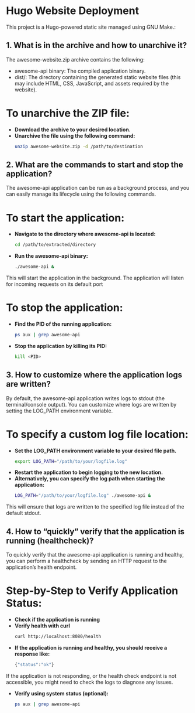 # Hugo Website Deployment  

This project is a Hugo-powered static site managed using GNU Make.:  

## 1. What is in the archive and how to unarchive it?  
The awesome-website.zip archive contains the following:  
* awesome-api binary: The compiled application binary.  
* dist/: The directory containing the generated static website files (this may include HTML, CSS, JavaScript, and assets required by the website).  
# To unarchive the ZIP file:  

- **Download the archive to your desired location.**  
- **Unarchive the file using the following command:**  
  ```sh
  unzip awesome-website.zip -d /path/to/destination  
## 2. What are the commands to start and stop the application?  
The awesome-api application can be run as a background process, and you can easily manage its lifecycle using the following commands.  
# To start the application:
- **Navigate to the directory where awesome-api is located:**  
  ```sh
  cd /path/to/extracted/directory  
- **Run the awesome-api binary:**  
  ```sh
  ./awesome-api &  
This will start the application in the background. The application will listen for incoming requests on its default port
# To stop the application:
- **Find the PID of the running application:**  
  ```sh
  ps aux | grep awesome-api  
- **Stop the application by killing its PID:**  
  ```sh
  kill <PID> 
## 3. How to customize where the application logs are written?  
By default, the awesome-api application writes logs to stdout (the terminal/console output). You can customize where logs are written by setting the LOG_PATH environment variable.
# To specify a custom log file location:
- **Set the LOG_PATH environment variable to your desired file path.**  
  ```sh
  export LOG_PATH="/path/to/your/logfile.log"  
- **Restart the application to begin logging to the new location.**  
- **Alternatively, you can specify the log path when starting the application:**  
  ```sh
  LOG_PATH="/path/to/your/logfile.log" ./awesome-api &
This will ensure that logs are written to the specified log file instead of the default stdout.
## 4. How to “quickly” verify that the application is running (healthcheck)?  
To quickly verify that the awesome-api application is running and healthy, you can perform a healthcheck by sending an HTTP request to the application’s health endpoint.  
# Step-by-Step to Verify Application Status:
- **Check if the application is running**  
- **Verify health with curl**  
  ```sh
  curl http://localhost:8080/health
- **If the application is running and healthy, you should receive a response like:**  
  ```sh
  {"status":"ok"}
If the application is not responding, or the health check endpoint is not accessible, you might need to check the logs to diagnose any issues.  
- **Verify using system status (optional):**  
  ```sh
  ps aux | grep awesome-api
